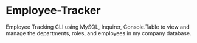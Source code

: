 # Employee-Tracker
Employee Tracking CLI using MySQL, Inquirer, Console.Table 
to view and manage the departments, roles, and employees in my company database.
